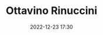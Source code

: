 ---
#zenetöri #személy
title: Ottavino Rinuccini
feed: show
date: 2022-12-23 17:30
permalink: /Ottavino Rinuccini
---